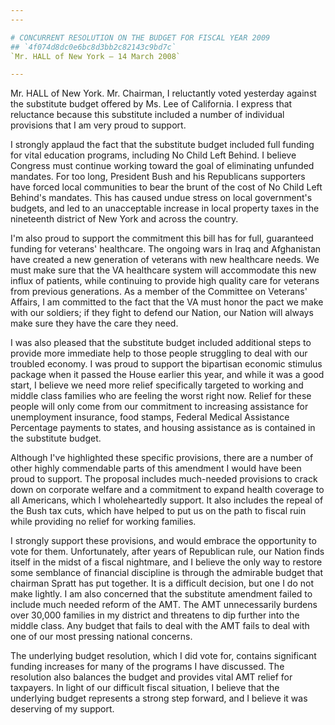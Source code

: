 ```yaml
---
---

# CONCURRENT RESOLUTION ON THE BUDGET FOR FISCAL YEAR 2009
## `4f074d8dc0e6bc8d3bb2c82143c9bd7c`
`Mr. HALL of New York — 14 March 2008`

---
```



Mr. HALL of New York. Mr. Chairman, I reluctantly voted yesterday 
against the substitute budget offered by Ms. Lee of California. I 
express that reluctance because this substitute included a number of 
individual provisions that I am very proud to support.

I strongly applaud the fact that the substitute budget included full 
funding for vital education programs, including No Child Left Behind. I 
believe Congress must continue working toward the goal of eliminating 
unfunded mandates. For too long, President Bush and his Republicans 
supporters have forced local communities to bear the brunt of the cost 
of No Child Left Behind's mandates. This has caused undue stress on 
local government's budgets, and led to an unacceptable increase in 
local property taxes in the nineteenth district of New York and across 
the country.

I'm also proud to support the commitment this bill has for full, 
guaranteed funding for veterans' healthcare. The ongoing wars in Iraq 
and Afghanistan have created a new generation of veterans with new 
healthcare needs. We must make sure that the VA healthcare system will 
accommodate this new influx of patients, while continuing to provide 
high quality care for veterans from previous generations. As a member 
of the Committee on Veterans' Affairs, I am committed to the fact that 
the VA must honor the pact we make with our soldiers; if they fight to 
defend our Nation, our Nation will always make sure they have the care 
they need.

I was also pleased that the substitute budget included additional 
steps to provide more immediate help to those people struggling to deal 
with our troubled economy. I was proud to support the bipartisan 
economic stimulus package when it passed the House earlier this year, 
and while it was a good start, I believe we need more relief 
specifically targeted to working and middle class families who are 
feeling the worst right now. Relief for these people will only come 
from our commitment to increasing assistance for unemployment 
insurance, food stamps, Federal Medical Assistance Percentage payments 
to states, and housing assistance as is contained in the substitute 
budget.

Although I've highlighted these specific provisions, there are a 
number of other highly commendable parts of this amendment I would have 
been proud to support. The proposal includes much-needed provisions to 
crack down on corporate welfare and a commitment to expand health 
coverage to all Americans, which I wholeheartedly support. It also 
includes the repeal of the Bush tax cuts, which have helped to put us 
on the path to fiscal ruin while providing no relief for working 
families.

I strongly support these provisions, and would embrace the 
opportunity to vote for them. Unfortunately, after years of Republican 
rule, our Nation finds itself in the midst of a fiscal nightmare, and I 
believe the only way to restore some semblance of financial discipline 
is through the admirable budget that chairman Spratt has put together. 
It is a difficult decision, but one I do not make lightly. I am also 
concerned that the substitute amendment failed to include much needed 
reform of the AMT. The AMT unnecessarily burdens over 30,000 families 
in my district and threatens to dip further into the middle class. Any 
budget that fails to deal with the AMT fails to deal with one of our 
most pressing national concerns.

The underlying budget resolution, which I did vote for, contains 
significant funding increases for many of the programs I have 
discussed. The resolution also balances the budget and provides vital 
AMT relief for taxpayers. In light of our difficult fiscal situation, I 
believe that the underlying budget represents a strong step forward, 
and I believe it was deserving of my support.



